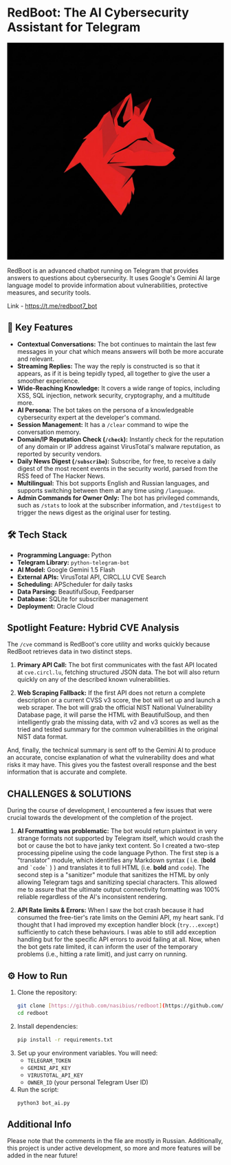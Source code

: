# RedBoot: The AI Cybersecurity Assistant for Telegram


![Logo](logo.jpg)


RedBoot is an advanced chatbot running on Telegram that provides answers to questions about cybersecurity. It uses Google's Gemini AI large language model to provide information about vulnerabilities, protective measures, and security tools.

Link - https://t.me/redboot7_bot

## 🚀 Key Features

- **Contextual Conversations:** The bot continues to maintain the last few messages in your chat which means answers will both be more accurate and relevant. 
- **Streaming Replies:** The way the reply is constructed is so that it appears, as if it is being tepidly typed, all together to give the user a smoother experience.
- **Wide-Reaching Knowledge:** It covers a wide range of topics, including XSS, SQL injection, network security, cryptography, and a multitude more.
- **AI Persona:** The bot takes on the persona of a knowledgeable cybersecurity expert at the developer's command.
- **Session Management:** It has a `/clear` command to wipe the conversation memory.
- **Domain/IP Reputation Check (`/check`):** Instantly check for the reputation of any domain or IP address against VirusTotal's malware reputation, as reported by security vendors.
- **Daily News Digest (`/subscribe`):** Subscribe, for free, to receive a daily digest of the most recent events in the security world, parsed from the RSS feed of The Hacker News.
- **Multilingual:** This bot supports English and Russian languages, and supports switching between them at any time using `/language`.
- **Admin Commands for Owner Only:** The bot has privileged commands, such as `/stats` to look at the subscriber information, and `/testdigest` to trigger the news digest as the original user for testing.

## 🛠️ Tech Stack

- **Programming Language:** Python
- **Telegram Library:** `python-telegram-bot`
- **AI Model:** Google Gemini 1.5 Flash
- **External APIs:** VirusTotal API, CIRCL.LU CVE Search
- **Scheduling:** APScheduler for daily tasks
- **Data Parsing:** BeautifulSoup, Feedparser
- **Database:** SQLite for subscriber management
- **Deployment:** Oracle Cloud

## Spotlight Feature: Hybrid CVE Analysis

The `/cve` command is RedBoot's core utility and works quickly because RedBoot retrieves data in two distinct steps.

1.  **Primary API Call:** The bot first communicates with the fast API located at `cve.circl.lu`, fetching structured JSON data. The bot will also return quickly on any of the described known vulnerabilities.

2.  **Web Scraping Fallback:** If the first API does not return a complete description or a current CVSS v3 score, the bot will set up and launch a web scraper. The bot will grab the official NIST National Vulnerability Database page, it will parse the HTML with BeautifulSoup, and then intelligently grab the missing data, with v2 and v3 scores as well as the tried and tested summary for the common vulnerabilities in the original NIST data format.

And, finally, the technical summary is sent off to the Gemini AI to produce an accurate, concise explanation of what the vulnerability does and what risks it may have. This gives you the fastest overall response and the best information that is accurate and complete.

## CHALLENGES & SOLUTIONS

During the course of development, I encountered a few issues that were crucial towards the development of the completion of the project.

1.  **AI Formatting was problematic:** The bot would return plaintext in very strange formats not supported by Telegram itself, which would crash the bot or cause the bot to have janky text content. So I created a two-step processing pipeline using the code language Python. The first step is a "translator" module, which identifies any Markdown syntax ( i.e. (**bold** and `` `code` `` ) ) and translates it to full HTML (i.e. <b>bold</b> and <code>code</code>). The second step is a "sanitizer" module that sanitizes the HTML by only allowing Telegram tags and sanitizing special characters. This allowed me to assure that the ultimate output connectivity formatting was 100% reliable regardless of the AI's inconsistent rendering.

2.  **API Rate limits & Errors:** When I saw the bot crash because it had consumed the free-tier's rate limits on the Gemini API, my heart sank. I'd thought that I had improved my exception handler block (`try...except`) sufficiently to catch these behaviours.  I was able to still add exception handling but for the specific API errors to avoid failing at all. Now, when the bot gets rate limited, it can inform the user of the temporary problems (i.e., hitting a rate limit), and just carry on running.

## ⚙️ How to Run

1.  Clone the repository:
    ```bash
    git clone [https://github.com/nasibius/redboot](https://github.com/nasibius/redboot)
    cd redboot
    ```
2.  Install dependencies:
    ```bash
    pip install -r requirements.txt
    ```
3.  Set up your environment variables. You will need:
    - `TELEGRAM_TOKEN`
    - `GEMINI_API_KEY`
    - `VIRUSTOTAL_API_KEY`
    - `OWNER_ID` (your personal Telegram User ID)
4.  Run the script:
    ```bash
    python3 bot_ai.py
    ```

## Additional Info
Please note that the comments in the file are mostly in Russian. Additionally, this project is under active development, so more and more features will be added in the near future!
